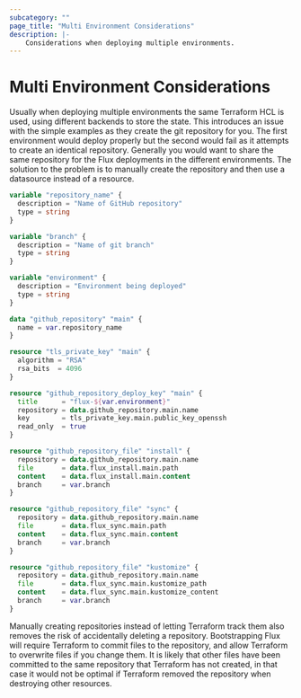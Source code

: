 ```yaml
---
subcategory: ""
page_title: "Multi Environment Considerations"
description: |-
    Considerations when deploying multiple environments.
---
```


# Multi Environment Considerations

Usually when deploying multiple environments the same Terraform HCL is used, using different backends to store the state.
This introduces an issue with the simple examples as they create the git repository for you. The first environment would
deploy properly but the second would fail as it attempts to create an identical repository. Generally you would want
to share the same repository for the Flux deployments in the different environments. The solution to the problem is
to manually create the repository and then use a datasource instead of a resource.

```terraform
variable "repository_name" {
  description = "Name of GitHub repository"
  type = string
}

variable "branch" {
  description = "Name of git branch"
  type = string
}

variable "environment" {
  description = "Environment being deployed"
  type = string
}

data "github_repository" "main" {
  name = var.repository_name
}

resource "tls_private_key" "main" {
  algorithm = "RSA"
  rsa_bits  = 4096
}

resource "github_repository_deploy_key" "main" {
  title      = "flux-${var.environment}"
  repository = data.github_repository.main.name
  key        = tls_private_key.main.public_key_openssh
  read_only  = true
}

resource "github_repository_file" "install" {
  repository = data.github_repository.main.name
  file       = data.flux_install.main.path
  content    = data.flux_install.main.content
  branch     = var.branch
}

resource "github_repository_file" "sync" {
  repository = data.github_repository.main.name
  file       = data.flux_sync.main.path
  content    = data.flux_sync.main.content
  branch     = var.branch
}

resource "github_repository_file" "kustomize" {
  repository = data.github_repository.main.name
  file       = data.flux_sync.main.kustomize_path
  content    = data.flux_sync.main.kustomize_content
  branch     = var.branch
}
```

Manually creating repositories instead of letting Terraform track them also removes the risk of accidentally deleting
a repository. Bootstrapping Flux will require Terraform to commit files to the repository, and allow Terraform to
overwrite files if you change them. It is likely that other files have been committed to the same repository that
Terraform has not created, in that case it would not be optimal if Terraform removed the repository when
destroying other resources.
